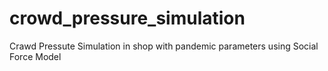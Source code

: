 # crowd_pressure_simulation
Crawd Pressute Simulation in shop with pandemic parameters using Social Force Model
